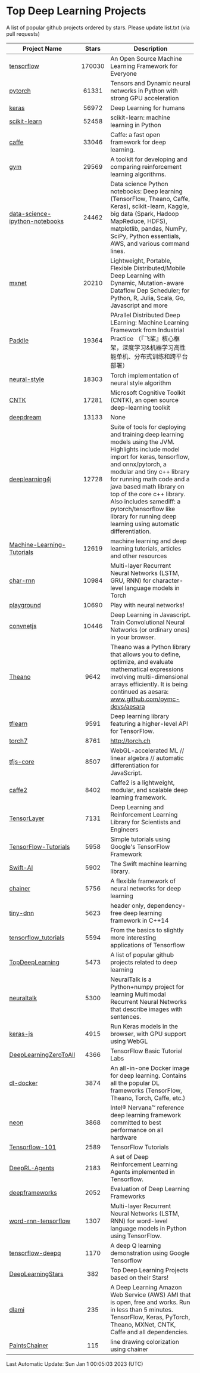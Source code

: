 # Top Deep Learning Projects
A list of popular github projects ordered by stars.
Please update list.txt (via pull requests)

|Project Name| Stars | Description |
| ---------- |:-----:| ----------- |
| [tensorflow](https://github.com/tensorflow/tensorflow) | 170030 | An Open Source Machine Learning Framework for Everyone |
| [pytorch](https://github.com/pytorch/pytorch) | 61331 | Tensors and Dynamic neural networks in Python with strong GPU acceleration |
| [keras](https://github.com/keras-team/keras) | 56972 | Deep Learning for humans |
| [scikit-learn](https://github.com/scikit-learn/scikit-learn) | 52458 | scikit-learn: machine learning in Python |
| [caffe](https://github.com/BVLC/caffe) | 33046 | Caffe: a fast open framework for deep learning. |
| [gym](https://github.com/openai/gym) | 29569 | A toolkit for developing and comparing reinforcement learning algorithms. |
| [data-science-ipython-notebooks](https://github.com/donnemartin/data-science-ipython-notebooks) | 24462 | Data science Python notebooks: Deep learning (TensorFlow, Theano, Caffe, Keras), scikit-learn, Kaggle, big data (Spark, Hadoop MapReduce, HDFS), matplotlib, pandas, NumPy, SciPy, Python essentials, AWS, and various command lines. |
| [mxnet](https://github.com/apache/mxnet) | 20210 | Lightweight, Portable, Flexible Distributed/Mobile Deep Learning with Dynamic, Mutation-aware Dataflow Dep Scheduler; for Python, R, Julia, Scala, Go, Javascript and more |
| [Paddle](https://github.com/PaddlePaddle/Paddle) | 19364 | PArallel Distributed Deep LEarning: Machine Learning Framework from Industrial Practice （『飞桨』核心框架，深度学习&机器学习高性能单机、分布式训练和跨平台部署） |
| [neural-style](https://github.com/jcjohnson/neural-style) | 18303 | Torch implementation of neural style algorithm |
| [CNTK](https://github.com/microsoft/CNTK) | 17281 | Microsoft Cognitive Toolkit (CNTK), an open source deep-learning toolkit |
| [deepdream](https://github.com/google/deepdream) | 13133 | None |
| [deeplearning4j](https://github.com/deeplearning4j/deeplearning4j) | 12728 | Suite of tools for deploying and training deep learning models using the JVM. Highlights include model import for keras, tensorflow, and onnx/pytorch, a modular and tiny c++ library for running math code and a java based math library on top of the core c++ library. Also includes samediff: a pytorch/tensorflow like library for running deep learning using automatic differentiation. |
| [Machine-Learning-Tutorials](https://github.com/ujjwalkarn/Machine-Learning-Tutorials) | 12619 | machine learning and deep learning tutorials, articles and other resources  |
| [char-rnn](https://github.com/karpathy/char-rnn) | 10984 | Multi-layer Recurrent Neural Networks (LSTM, GRU, RNN) for character-level language models in Torch |
| [playground](https://github.com/tensorflow/playground) | 10690 | Play with neural networks! |
| [convnetjs](https://github.com/karpathy/convnetjs) | 10446 | Deep Learning in Javascript. Train Convolutional Neural Networks (or ordinary ones) in your browser. |
| [Theano](https://github.com/Theano/Theano) | 9642 | Theano was a Python library that allows you to define, optimize, and evaluate mathematical expressions involving multi-dimensional arrays efficiently. It is being continued as aesara: www.github.com/pymc-devs/aesara |
| [tflearn](https://github.com/tflearn/tflearn) | 9591 | Deep learning library featuring a higher-level API for TensorFlow. |
| [torch7](https://github.com/torch/torch7) | 8761 | http://torch.ch |
| [tfjs-core](https://github.com/tensorflow/tfjs-core) | 8507 | WebGL-accelerated ML // linear algebra // automatic differentiation for JavaScript. |
| [caffe2](https://github.com/facebookarchive/caffe2) | 8402 | Caffe2 is a lightweight, modular, and scalable deep learning framework. |
| [TensorLayer](https://github.com/tensorlayer/TensorLayer) | 7131 | Deep Learning and Reinforcement Learning Library for Scientists and Engineers  |
| [TensorFlow-Tutorials](https://github.com/nlintz/TensorFlow-Tutorials) | 5958 | Simple tutorials using Google's TensorFlow Framework |
| [Swift-AI](https://github.com/Swift-AI/Swift-AI) | 5902 | The Swift machine learning library. |
| [chainer](https://github.com/chainer/chainer) | 5756 | A flexible framework of neural networks for deep learning |
| [tiny-dnn](https://github.com/tiny-dnn/tiny-dnn) | 5623 | header only, dependency-free deep learning framework in C++14 |
| [tensorflow_tutorials](https://github.com/pkmital/tensorflow_tutorials) | 5594 | From the basics to slightly more interesting applications of Tensorflow |
| [TopDeepLearning](https://github.com/aymericdamien/TopDeepLearning) | 5473 | A list of popular github projects related to deep learning |
| [neuraltalk](https://github.com/karpathy/neuraltalk) | 5300 | NeuralTalk is a Python+numpy project for learning Multimodal Recurrent Neural Networks that describe images with sentences. |
| [keras-js](https://github.com/transcranial/keras-js) | 4915 | Run Keras models in the browser, with GPU support using WebGL |
| [DeepLearningZeroToAll](https://github.com/hunkim/DeepLearningZeroToAll) | 4366 | TensorFlow Basic Tutorial Labs |
| [dl-docker](https://github.com/floydhub/dl-docker) | 3874 | An all-in-one Docker image for deep learning. Contains all the popular DL frameworks (TensorFlow, Theano, Torch, Caffe, etc.) |
| [neon](https://github.com/NervanaSystems/neon) | 3868 | Intel® Nervana™ reference deep learning framework committed to best performance on all hardware |
| [Tensorflow-101](https://github.com/sjchoi86/Tensorflow-101) | 2589 | TensorFlow Tutorials |
| [DeepRL-Agents](https://github.com/awjuliani/DeepRL-Agents) | 2183 | A set of Deep Reinforcement Learning Agents implemented in Tensorflow. |
| [deepframeworks](https://github.com/zer0n/deepframeworks) | 2052 | Evaluation of Deep Learning Frameworks |
| [word-rnn-tensorflow](https://github.com/hunkim/word-rnn-tensorflow) | 1307 | Multi-layer Recurrent Neural Networks (LSTM, RNN) for word-level language models in Python using TensorFlow. |
| [tensorflow-deepq](https://github.com/siemanko/tensorflow-deepq) | 1170 | A deep Q learning demonstration using Google Tensorflow |
| [DeepLearningStars](https://github.com/hunkim/DeepLearningStars) | 382 | Top Deep Learning Projects based on their Stars! |
| [dlami](https://github.com/ritchieng/dlami) | 235 | A Deep Learning Amazon Web Service (AWS) AMI that is open, free and works. Run in less than 5 minutes. TensorFlow, Keras, PyTorch, Theano, MXNet, CNTK, Caffe and all dependencies. |
| [PaintsChainer](https://github.com/taizan/PaintsChainer) | 115 | line drawing colorization using chainer |

Last Automatic Update: Sun Jan  1 00:05:03 2023 (UTC)
